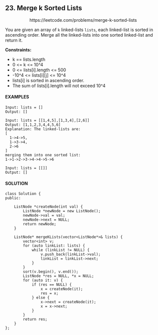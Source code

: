 ## 23. Merge k Sorted Lists

<p align="center">
    https://leetcode.com/problems/merge-k-sorted-lists
</P>

You are given an array of `k` linked-lists `lists`, each linked-list is sorted in ascending order.
Merge all the linked-lists into one sorted linked-list and return it.

**Constraints:**
- k == lists.length
- 0 <= k <= 10^4
- 0 <= lists[i].length <= 500
- -10^4 <= lists[i][j] <= 10^4
- lists[i] is sorted in ascending order.
- The sum of lists[i].length will not exceed 10^4

<h4>EXAMPLES</h4>

```
Input: lists = []
Output: []
```

```
Input: lists = [[1,4,5],[1,3,4],[2,6]]
Output: [1,1,2,3,4,4,5,6]
Explanation: The linked-lists are:
[
  1->4->5,
  1->3->4,
  2->6
]
merging them into one sorted list:
1->1->2->3->4->4->5->6
```

```
Input: lists = [[]]
Output: []
```

<h4>SOLUTION</h4>

```
class Solution {
public:
    
    ListNode *createNode(int val) {
        ListNode *newNode = new ListNode();
        newNode->val = val;
        newNode->next = NULL;
        return newNode;
    }
    
    ListNode* mergeKLists(vector<ListNode*>& lists) {
        vector<int> v;
        for (auto linkList: lists) {
            while (linkList != NULL) {
                v.push_back(linkList->val);
                linkList = linkList->next;
            }
        }
        sort(v.begin(), v.end());
        ListNode *res = NULL, *x = NULL;
        for (auto it: v) {
            if (res == NULL) {
                x = createNode(it);
                res = x;
            } else {
                x->next = createNode(it);
                x = x->next;
            }
        }
        return res;
    }
};
```

